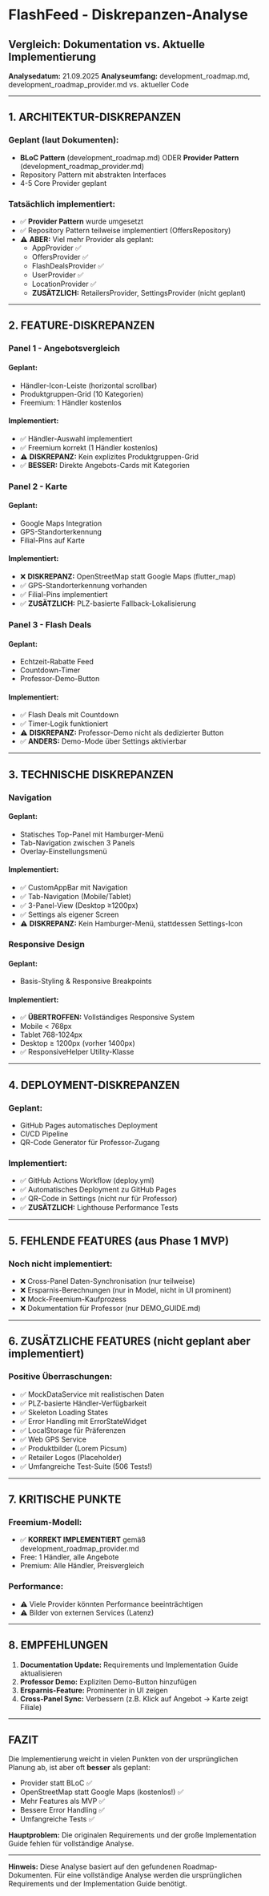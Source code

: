 # FlashFeed - Diskrepanzen-Analyse
## Vergleich: Dokumentation vs. Aktuelle Implementierung

**Analysedatum:** 21.09.2025
**Analyseumfang:** development_roadmap.md, development_roadmap_provider.md vs. aktueller Code

---

## 1. ARCHITEKTUR-DISKREPANZEN

### Geplant (laut Dokumenten):
- **BLoC Pattern** (development_roadmap.md) ODER **Provider Pattern** (development_roadmap_provider.md)
- Repository Pattern mit abstrakten Interfaces
- 4-5 Core Provider geplant

### Tatsächlich implementiert:
- ✅ **Provider Pattern** wurde umgesetzt
- ✅ Repository Pattern teilweise implementiert (OffersRepository)
- ⚠️ **ABER:** Viel mehr Provider als geplant:
  - AppProvider ✅
  - OffersProvider ✅
  - FlashDealsProvider ✅
  - UserProvider ✅
  - LocationProvider ✅
  - **ZUSÄTZLICH:** RetailersProvider, SettingsProvider (nicht geplant)

---

## 2. FEATURE-DISKREPANZEN

### Panel 1 - Angebotsvergleich

#### Geplant:
- Händler-Icon-Leiste (horizontal scrollbar)
- Produktgruppen-Grid (10 Kategorien)
- Freemium: 1 Händler kostenlos

#### Implementiert:
- ✅ Händler-Auswahl implementiert
- ✅ Freemium korrekt (1 Händler kostenlos)
- ⚠️ **DISKREPANZ:** Kein explizites Produktgruppen-Grid
- ✅ **BESSER:** Direkte Angebots-Cards mit Kategorien

### Panel 2 - Karte

#### Geplant:
- Google Maps Integration
- GPS-Standorterkennung
- Filial-Pins auf Karte

#### Implementiert:
- ❌ **DISKREPANZ:** OpenStreetMap statt Google Maps (flutter_map)
- ✅ GPS-Standorterkennung vorhanden
- ✅ Filial-Pins implementiert
- ✅ **ZUSÄTZLICH:** PLZ-basierte Fallback-Lokalisierung

### Panel 3 - Flash Deals

#### Geplant:
- Echtzeit-Rabatte Feed
- Countdown-Timer
- Professor-Demo-Button

#### Implementiert:
- ✅ Flash Deals mit Countdown
- ✅ Timer-Logik funktioniert
- ⚠️ **DISKREPANZ:** Professor-Demo nicht als dedizierter Button
- ✅ **ANDERS:** Demo-Mode über Settings aktivierbar

---

## 3. TECHNISCHE DISKREPANZEN

### Navigation

#### Geplant:
- Statisches Top-Panel mit Hamburger-Menü
- Tab-Navigation zwischen 3 Panels
- Overlay-Einstellungsmenü

#### Implementiert:
- ✅ CustomAppBar mit Navigation
- ✅ Tab-Navigation (Mobile/Tablet)
- ✅ 3-Panel-View (Desktop ≥1200px)
- ✅ Settings als eigener Screen
- ⚠️ **DISKREPANZ:** Kein Hamburger-Menü, stattdessen Settings-Icon

### Responsive Design

#### Geplant:
- Basis-Styling & Responsive Breakpoints

#### Implementiert:
- ✅ **ÜBERTROFFEN:** Vollständiges Responsive System
- Mobile < 768px
- Tablet 768-1024px
- Desktop ≥ 1200px (vorher 1400px)
- ✅ ResponsiveHelper Utility-Klasse

---

## 4. DEPLOYMENT-DISKREPANZEN

### Geplant:
- GitHub Pages automatisches Deployment
- CI/CD Pipeline
- QR-Code Generator für Professor-Zugang

### Implementiert:
- ✅ GitHub Actions Workflow (deploy.yml)
- ✅ Automatisches Deployment zu GitHub Pages
- ✅ QR-Code in Settings (nicht nur für Professor)
- ✅ **ZUSÄTZLICH:** Lighthouse Performance Tests

---

## 5. FEHLENDE FEATURES (aus Phase 1 MVP)

### Noch nicht implementiert:
- ❌ Cross-Panel Daten-Synchronisation (nur teilweise)
- ❌ Ersparnis-Berechnungen (nur in Model, nicht in UI prominent)
- ❌ Mock-Freemium-Kaufprozess
- ❌ Dokumentation für Professor (nur DEMO_GUIDE.md)

---

## 6. ZUSÄTZLICHE FEATURES (nicht geplant aber implementiert)

### Positive Überraschungen:
- ✅ MockDataService mit realistischen Daten
- ✅ PLZ-basierte Händler-Verfügbarkeit
- ✅ Skeleton Loading States
- ✅ Error Handling mit ErrorStateWidget
- ✅ LocalStorage für Präferenzen
- ✅ Web GPS Service
- ✅ Produktbilder (Lorem Picsum)
- ✅ Retailer Logos (Placeholder)
- ✅ Umfangreiche Test-Suite (506 Tests!)

---

## 7. KRITISCHE PUNKTE

### Freemium-Modell:
- ✅ **KORREKT IMPLEMENTIERT** gemäß development_roadmap_provider.md
- Free: 1 Händler, alle Angebote
- Premium: Alle Händler, Preisvergleich

### Performance:
- ⚠️ Viele Provider könnten Performance beeinträchtigen
- ⚠️ Bilder von externen Services (Latenz)

---

## 8. EMPFEHLUNGEN

1. **Documentation Update:** Requirements und Implementation Guide aktualisieren
2. **Professor Demo:** Expliziten Demo-Button hinzufügen
3. **Ersparnis-Feature:** Prominenter in UI zeigen
4. **Cross-Panel Sync:** Verbessern (z.B. Klick auf Angebot → Karte zeigt Filiale)

---

## FAZIT

Die Implementierung weicht in vielen Punkten von der ursprünglichen Planung ab, ist aber oft **besser** als geplant:
- Provider statt BLoC ✅
- OpenStreetMap statt Google Maps (kostenlos!) ✅
- Mehr Features als MVP ✅
- Bessere Error Handling ✅
- Umfangreiche Tests ✅

**Hauptproblem:** Die originalen Requirements und der große Implementation Guide fehlen für vollständige Analyse.

---

**Hinweis:** Diese Analyse basiert auf den gefundenen Roadmap-Dokumenten. Für eine vollständige Analyse werden die ursprünglichen Requirements und der Implementation Guide benötigt.